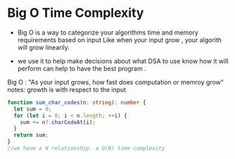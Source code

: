 # Big O Time Complexity

- Big O is a way to categorize your algorithms time and memory requirements based on input
  Like when your input grow , your algorith will grow linearily.

- we use it to help make decisions about what DSA to use
  know how it will perform can help to have the best program .

Big O : "As your input grows, how fast does computation or memroy grow"
notes: growth is with respect to the input

```typescript
function sum_char_codes(n: string): number {
  let sum = 0;
  for (let i = 0; i < n.length; ++i) {
    sum += n?.charCodeAt(i);
  }
  return sum;
}
//we have a N relationship. a O(N) time complexity
```
